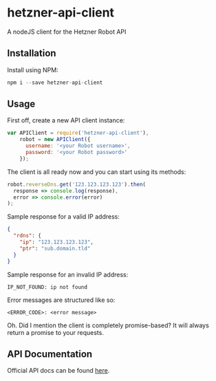 # hetzner-api-client
A nodeJS client for the Hetzner Robot API

## Installation
Install using NPM: 

````javascript
npm i --save hetzner-api-client
````

## Usage
First off, create a new API client instance:

````javascript
var APIClient = require('hetzner-api-client'),
    robot = new APIClient({
      username: '<your Robot username>',
      password: '<your Robot password>'
    });
````

The client is all ready now and you can start using its methods:

````javascript
robot.reverseDns.get('123.123.123.123').then(
  response => console.log(response),
  error => console.error(error)
);
````

Sample response for a valid IP address:

````json
{
  "rdns": {
    "ip": "123.123.123.123",
    "ptr": "sub.domain.tld"
  }
}
````

Sample response for an invalid IP address:

````
IP_NOT_FOUND: ip not found
````

Error messages are structured like so:

````
<ERROR_CODE>: <error message>
````

Oh. Did I mention the client is completely promise-based? It will always return a promise to your requests.

## API Documentation
Official API docs can be found [here](https://wiki.hetzner.de/index.php/Robot_Webservice/en).
